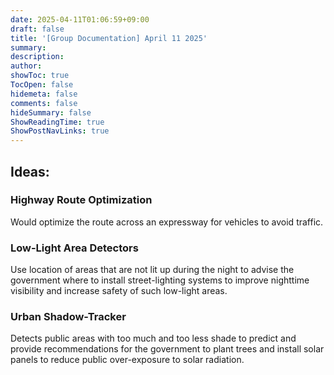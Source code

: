 ```yaml
---
date: 2025-04-11T01:06:59+09:00
draft: false
title: '[Group Documentation] April 11 2025'
summary: 
description:
author:
showToc: true
TocOpen: false
hidemeta: false
comments: false
hideSummary: false
ShowReadingTime: true
ShowPostNavLinks: true
---
```


## Ideas:   

### Highway Route Optimization
Would optimize the route across an expressway for vehicles to avoid traffic.   

### Low-Light Area Detectors    
Use location of areas that are not lit up during the night to advise the government where to install street-lighting systems to improve nighttime visibility and increase safety of such low-light areas.   

### Urban Shadow-Tracker    
Detects public areas with too much and too less shade to predict and provide recommendations for the government to plant trees and install solar panels to reduce public over-exposure to solar radiation.





